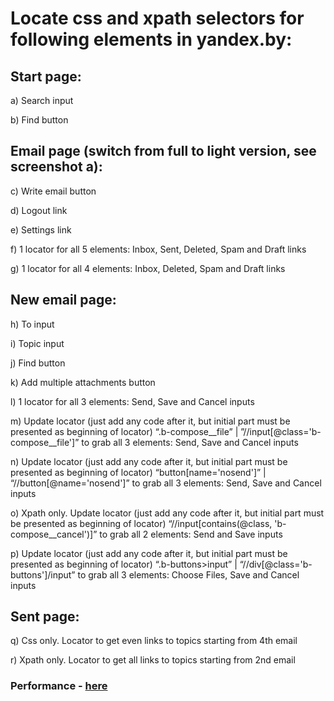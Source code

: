 # Locate css and xpath selectors for following elements in yandex.by:

## Start page:

a) Search input

b) Find button

## Email page (switch from full to light version, see screenshot a):

c) Write email button

d) Logout link

e) Settings link

f) 1 locator for all 5 elements: Inbox, Sent, Deleted, Spam and Draft links

g) 1 locator for all 4 elements: Inbox, Deleted, Spam and Draft links

## New email page:

h) To input

i) Topic input

j) Find button

k) Add multiple attachments button

l) 1 locator for all 3 elements: Send, Save and Cancel inputs

m) Update locator (just add any code after it, but initial part must be presented as beginning of locator) “.b-compose__file” | ”//input[@class='b-compose__file']” to grab all 3 elements: Send, Save and Cancel inputs

n) Update locator (just add any code after it, but initial part must be presented as beginning of locator) “button[name='nosend']” | “//button[@name='nosend']” to grab all 3 elements: Send, Save and Cancel inputs

o) Xpath only. Update locator (just add any code after it, but initial part must be presented as beginning of locator) “//input[contains(@class, 'b-compose__cancel')]” to grab all 2 elements: Send and Save inputs

p) Update locator (just add any code after it, but initial part must be presented as beginning of locator) “.b-buttons>input” | “//div[@class='b-buttons']/input” to grab all 3 elements: Choose Files, Save and Cancel inputs

## Sent page:

q) Css only. Locator to get even links to topics starting from 4th email

r) Xpath only. Locator to get all links to topics starting from 2nd email

### Performance - [here](https://github.com/VladislavLuksha/Training/blob/dev-3/dev-3/task-3.md)

